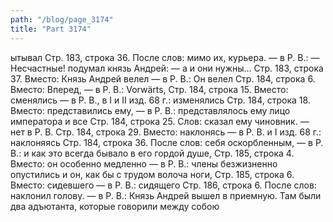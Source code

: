 ```yaml
---
path: "/blog/page_3174"
title: "Part 3174"
---
```


ытывал
Стр. 183, строка 36.
После слов: мимо их, курьера. — в Р. В.: — Несчастные! подумал князь Андрей: — а и они нужны...
Стр. 183, строка 37.
Вместо: Князь Андрей велел — в Р. В.: Он велел
Стр. 184, строка 6.
Вместо: Вперед, — в Р. В.: Vorwärts,
Стр. 184, строка 15.
Вместо: сменялись — в Р. В., в I и II изд. 68 г.: изменялись
Стр. 184, строка 18.
Вместо: представились ему, — в Р. В.: представлялось ему лицо императора и все
Стр. 184, строка 25.
Слов: сказал ему чиновник. — нет в Р. В.
Стр. 184, строка 29.
Вместо: наклонясь — в Р. В. и I изд. 68 г.: наклоняясь
Стр. 184, строка 36.
После слов: себя оскорбленным, — в Р. В.: и как это всегда бывало в его гордой душе,
Стр. 185, строка 4.
Вместо: он особенно медленно — в Р. В.: члены безжизненно опустились и он, как бы с трудом волоча ноги,
Стр. 185, строка 6.
Вместо: сидевшего — в Р. В.: сидящего
Стр. 186, строка 6.
После слов: наклонил голову. — в Р. В.:
Князь Андрей вышел в приемную. Там были два адъютанта, которые говорили между собою
